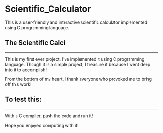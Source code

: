 # Scientific_Calculator
This is a user-friendly and interactive scientific calculator implemented using C programming language.

## The Scientific Calci
-----------------------
  This is my first ever project. I've implemented it using C programming language. Though it is a simple project, I treasure it because I went deep into it to accomplish!
  
  From the bottom of my heart, I thank everyone who provoked me to bring off this work!
  
## To test this:
----------------
  With a C compiler, push the code and run it!
  
  Hope you enjoyed computing with it!
  
